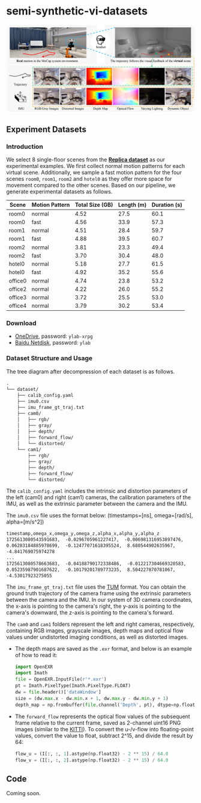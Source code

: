 # semi-synthetic-vi-datasets

![](./assets/overview.png)

## Experiment Datasets

### Introduction

We select 8 single-floor scenes from the [**Replica dataset**](https://github.com/facebookresearch/Replica-Dataset) as our experimental examples. We first collect normal motion patterns for each virtual scene. Additionally, we sample a fast motion pattern for the four scenes `room0`, `room1`, `room2` and `hotel0` as they offer more space for movement compared to the other scenes. Based on our pipeline, we generate experimental datasets as follows.

| Scene   | Motion Pattern | Total Size (GB) | Length (m) | Duration (s) |
|---------|----------------|-----------------|------------|--------------|
| room0   | normal         | 4.52            | 27.5       | 60.1         |
| room0   | fast           | 4.56            | 33.9       | 57.3         |
| room1   | normal         | 4.51            | 28.4       | 59.7         |
| room1   | fast           | 4.88            | 39.5       | 60.7         |
| room2   | normal         | 3.81            | 23.3       | 49.4         |
| room2   | fast           | 3.70            | 30.4       | 48.0         |
| hotel0  | normal         | 5.18            | 27.7       | 61.5         |
| hotel0  | fast           | 4.92            | 35.2       | 55.6         |
| office0 | normal         | 4.74            | 23.8       | 53.2         |
| office2 | normal         | 4.22            | 26.0       | 55.2         |
| office3 | normal         | 3.72            | 25.5       | 53.0         |
| office4 | normal         | 3.79            | 30.2       | 53.4         |

### Download
- [OneDrive](https://1drv.ms/f/c/445199ecc992ee0f/EuCoHdRwLVlBlmODhxS_gKoB5MSbWssk1a3T-FgRSvJylA), password: `ylab-xrpg`
- [Baidu Netdisk](https://pan.baidu.com/s/1dSLe1HjxOii0tDTVgS4LtQ), password: `ylab`

### Dataset Structure and Usage

The tree diagram after decompression of each dataset is as follows.
```
.
└── dataset/
    ├── calib_config.yaml
    ├── imu0.csv
    ├── imu_frame_gt_traj.txt
    ├── cam0/
    │   ├── rgb/
    │   ├── gray/
    │   ├── depth/  
    │   ├── forward_flow/
    │   └── distorted/
    └── cam1/
        ├── rgb/
        ├── gray/
        ├── depth/  
        ├── forward_flow/
        └── distorted/
```

The `calib_config.yaml` includes the intrinsic and distortion parameters of the left (cam0) and right (cam1) cameras, the calibration parameters of the IMU, as well as the extrinsic parameter between the camera and the IMU.

The `imu0.csv` file uses the format below: (timestamps=[ns], omega=[rad/s], alpha=[m/s^2])
```
timestamp,omega_x,omega_y,omega_z,alpha_x,alpha_y,alpha_z
1725613080543591683,  -0.0296705961227417,  -0.006981316953897476,  0.06283184885978699,  -0.12477071618395524,  8.680544902635967,  -4.841769075974278
...
1725613080578663683,  -0.04188790172338486,  -0.012217304669320583,  0.05235987901687622,  -0.10179201789773235,  8.504227870781067,  -4.53017923275055
```

The `imu_frame_gt_traj.txt` file uses the [TUM](https://cvg.cit.tum.de/data/datasets/rgbd-dataset/file_formats) format. You can obtain the ground truth trajectory of the camera frame using the extrinsic parameters between the camera and the IMU. In our system of 3D camera coordinates, the x-axis is pointing to the camera's right, the y-axis is pointing to the camera's downward, the z-axis is pointing to the camera's forward.

The `cam0` and `cam1` folders represent the left and right cameras, respectively, containing RGB images, grayscale images, depth maps and optical flow values under undistorted imaging conditions, as well as distorted images. 

- The depth maps are saved as the `.exr` format, and below is an example of how to read it:

    ```python
    import OpenEXR
    import Imath
    file = OpenEXR.InputFile(r'*.exr') 
    pt = Imath.PixelType(Imath.PixelType.FLOAT)
    dw = file.header()['dataWindow']
    size = (dw.max.x - dw.min.x + 1, dw.max.y - dw.min.y + 1)
    depth_map = np.frombuffer(file.channel('Depth', pt), dtype=np.float32).reshape(size[1], size[0])
    ```

- The `forward_flow` represents the optical flow values of the subsequent frame relative to the current frame, saved as 2-channel uint16 PNG images (similar to the [KITTI](https://www.cvlibs.net/datasets/kitti/eval_stereo_flow.php?benchmark=flow)). To convert the u-/v-flow into floating-point values, convert the value to float, subtract 2^15, and divide the result by 64:

    ```python
    flow_u = (I[:, :, 1].astype(np.float32) - 2 ** 15) / 64.0
    flow_v = (I[:, :, 2].astype(np.float32) - 2 ** 15) / 64.0
    ```

## Code
Coming soon.
